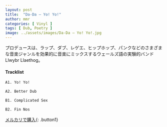 ```yaml
---
layout: post
title:  "Da-Da – Yo! Yo!"
author: mmr
categories: [ Vinyl ]
tags: [ Dub, Poetry ]
image: ../assets/images/Da-Da – Yo! Yo!.jpg
---
```


プロデュースは、ラップ、ダブ、レゲエ、ヒップホップ、パンクなどのさまざまな音楽ジャンルを効果的に音楽にミックスするウェールズ語の実験的バンドLlwybr Llaethog。

#### Tracklist
```md
A1. Yo! Yo!

A2. Better Dub

B1. Complicated Sex

B2. Fin Nos
```

[メルカリで購入](https://jp.mercari.com/item/m72696004212){: .button1}

